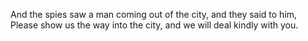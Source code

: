 And the spies saw a man coming out of the city, and they said to him, Please show us the way into the city, and we will deal kindly with you.
